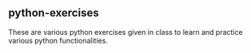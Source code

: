 ## python-exercises

These are various python exercises given in class to learn and practice various python functionalities. 
